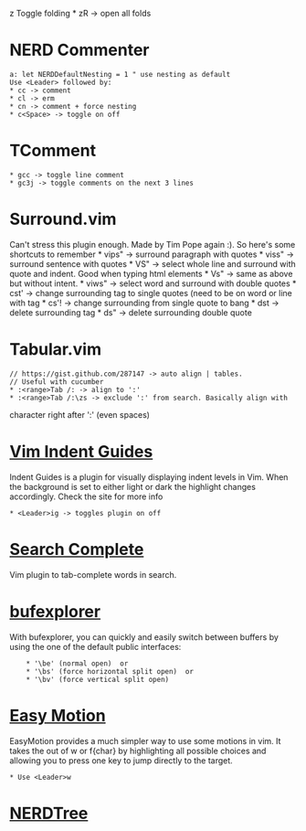z Toggle folding
    * zR -> open all folds
# NERD Commenter
    a: let NERDDefaultNesting = 1 " use nesting as default
    Use <Leader> followed by:
    * cc -> comment
    * cl -> erm
    * cn -> comment + force nesting
    * c<Space> -> toggle on off
# TComment
    * gcc -> toggle line comment
    * gc3j -> toggle comments on the next 3 lines
# Surround.vim
Can't stress this plugin enough. Made by Tim Pope again :).
So here's some shortcuts to remember
    * vips" -> surround paragraph with quotes
    * viss" -> surround sentence with quotes
    * VS" -> select whole line and surround with quote and indent. Good
      when typing html elements
    * Vs" -> same as above but without intent.
    * viws" -> select word and surround with double quotes
    * cst' -> change surrounding tag to single quotes (need to be on
      word or line with tag
    * cs'! -> change surrounding from single quote to bang
    * dst -> delete surrounding tag
    * ds" -> delete surrounding double quote
# Tabular.vim
    // https://gist.github.com/287147 -> auto align | tables.
    // Useful with cucumber
    * :<range>Tab /: -> align to ':'
    * :<range>Tab /:\zs -> exclude ':' from search. Basically align with
character right after ':' (even spaces)
# [ Vim Indent Guides ]( git://github.com/nathanaelkane/vim-indent-guides.git )
Indent Guides is a plugin for visually displaying indent levels in Vim.
When the background is set to either light or dark the highlight changes
accordingly. Check the site for more info

    * <Leader>ig -> toggles plugin on off

# [Search Complete](git://github.com/vim-scripts/SearchComplete.git)
Vim plugin to tab-complete words in search.
# [bufexplorer](git://github.com/vim-scripts/bufexplorer.zip.git)
With bufexplorer, you can quickly and easily switch between buffers by
using the one of the default public interfaces:

		* '\be' (normal open)  or
		* '\bs' (force horizontal split open)  or
		* '\bv' (force vertical split open)
# [Easy Motion](git://github.com/Lokaltog/vim-easymotion.git)
EasyMotion provides a much simpler way to use some motions in vim. It
takes the <number> out of <number>w or <number>f{char} by highlighting
all possible choices and allowing you to press one key to jump directly
to the target.

    * Use <Leader>w
# [NERDTree](none)


